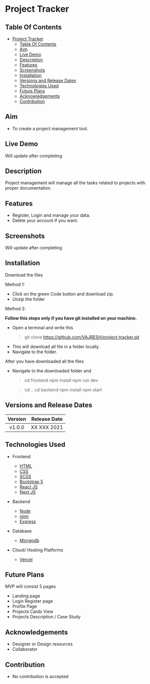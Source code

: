 # Project Tracker

## Table Of Contents

- [Project Tracker](#project-tracker)
  - [Table Of Contents](#table-of-contents)
  - [Aim](#aim)
  - [Live Demo](#live-demo)
  - [Description](#description)
  - [Features](#features)
  - [Screenshots](#screenshots)
  - [Installation](#installation)
  - [Versions and Release Dates](#versions-and-release-dates)
  - [Technologies Used](#technologies-used)
  - [Future Plans](#future-plans)
  - [Acknowledgements](#acknowledgements)
  - [Contribution](#contribution)

## Aim

- To create a project management tool.

## Live Demo

Will update after completing
<!-- Visit [](https://). -->

## Description

Project management will manage all the tasks related to projects with proper documentation.
<!-- - As of now user can do: -->
<!-- - -->

## Features

- Register, Login and manage your data.
- Delete your account if you want.

## Screenshots


Will update after completing
<!-- ![Output] -->

## Installation

Download the files

Method 1:

- Click on the green Code button and download zip.
- Unzip the folder

Method 2:

**Follow this steps only if you have git installed on your machine.**

- Open a terminal and write this
  > git clone https://github.com/VAJRESH/project-tracker.git
- This will download all file in a folder locally.
- Navigate to the folder.

After you have downloaded all the files

- Navigate to the downloaded folder and
  > cd frontend
  > npm install
  > npm run dev

  > cd ..
  > cd backend
  > npm install
  > npm start

## Versions and Release Dates

<!-- [](https://) -->

| Version | Release Date |
| :-----: | :----------: |
| v1.0.0  | XX XXX 2021  |

## Technologies Used

- Frontend

  - [HTML](https://en.wikipedia.org/wiki/HTML)
  - [CSS](https://en.wikipedia.org/wiki/CSS)
  - [SCSS](https://sass-lang.com/guide)
  - [Bootstrap 5](https://getbootstrap.com/docs/5.0/getting-started/introduction/)
  - [React JS](https://reactjs.org/)
  - [Next JS](https://nextjs.org/)

- Backend

  - [Node](https://nodejs.dev/)
  - [npm](https://www.npmjs.com/)
  - [Express](https://expressjs.com/)

- Database

  - [Mongodb](https://www.mongodb.com/3)

- Cloud/ Hosting Platforms

  - [Vercel](https://vercel.com/)

## Future Plans

MVP will consist 5 pages
- Landing page
- Login Register page
- Profile Page 
- Projects Cards View
- Projects Description / Case Study

## Acknowledgements

- Designer or Design resources
- Collaborator

## Contribution

- No contribution is accepted
